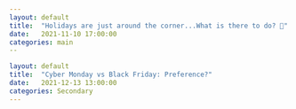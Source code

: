 ```yaml
---
layout: default
title:  "Holidays are just around the corner...What is there to do? 🤔"
date:   2021-11-10 17:00:00
categories: main
--

layout: default
title:  "Cyber Monday vs Black Friday: Preference?"
date:   2021-12-13 13:00:00
categories: Secondary
---
```


